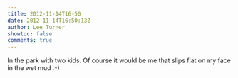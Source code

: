 ```yaml
---
title: 2012-11-14T16-50
date: 2012-11-14T16:50:13Z
author: Lee Turner
showtoc: false
comments: true
---
```


In the park with two kids. Of course it would be me that slips flat on my face in the wet mud :-)

